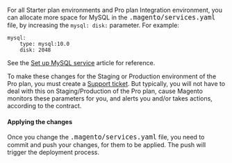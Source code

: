 For all Starter plan environments and Pro plan Integration environment, you can allocate more space for MySQL in the <code style="font-size: 15px;">.magento/services.yaml</code> file, by increasing the `` mysql: disk: `` parameter. For example:

<pre><code class="language-yaml">mysql:
    type: mysql:10.0
    disk: 2048
</code></pre>

See the <a href="https://devdocs.magento.com/guides/v2.3/cloud/project/project-conf-files_services-mysql.html" target="_self">Set up MySQL service</a> article for reference.

To make these changes for the Staging or Production environment of the Pro plan, you must create a <a href="https://support.magento.com/hc/en-us/articles/360019088251-Submit-a-support-ticket" target="_self">Support ticket</a>. But typically, you will not have to deal with this on Staging/Production of the Pro plan, cause Magento monitors these parameters for you, and alerts you and/or takes actions, according to the contract.

#### Applying the changes

Once you change the&nbsp;<code style="font-size: 15px;">.magento/services.yaml</code> file, you need to commit and push your changes, for them to be applied. The push will trigger the deployment process.&nbsp;